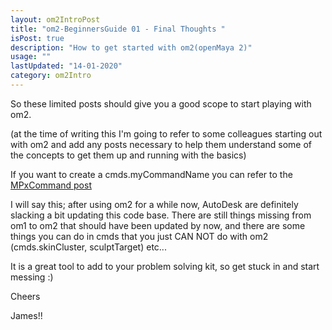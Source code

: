 ```yaml
---
layout: om2IntroPost
title: "om2-BeginnersGuide 01 - Final Thoughts "
isPost: true
description: "How to get started with om2(openMaya 2)"
usage: ""
lastUpdated: "14-01-2020"
category: om2Intro
---
```


So these limited posts should give you a good scope to start playing with
om2.

(at the time of writing this I'm going to refer to some colleagues starting out with om2 and
add any posts necessary to help them understand some of the concepts to get
them up and running with the basics)

If you want to create a cmds.myCommandName you can refer to the
[MPxCommand post](2018-04-07-convertResetSkintoMPxCommand.md)

I will say this; after using om2 for a while now, AutoDesk are definitely
slacking a bit updating this code base. There are still things missing from
om1 to om2 that should have been updated by now, and there are some things you can do
in cmds that you just CAN NOT do with om2 (cmds.skinCluster, sculptTarget)
etc...

It is a great tool to add to your problem solving kit, so get stuck in and
start messing :)

Cheers

James!!
